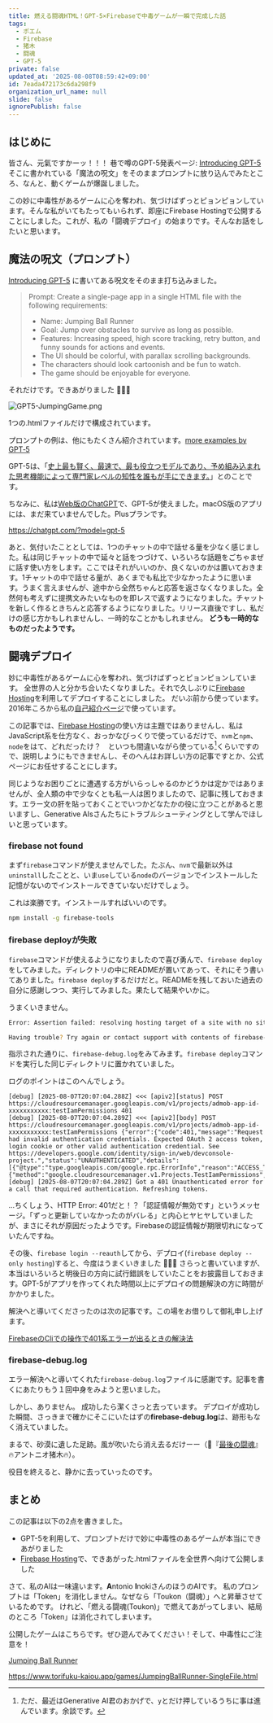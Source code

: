 ```yaml
---
title: 燃える闘魂HTML！GPT-5×Firebaseで中毒ゲームが一瞬で完成した話
tags:
  - ポエム
  - Firebase
  - 猪木
  - 闘魂
  - GPT-5
private: false
updated_at: '2025-08-08T08:59:42+09:00'
id: 7eada472173c6da298f9
organization_url_name: null
slide: false
ignorePublish: false
---
```

## はじめに

皆さん、元氣ですかーッ！！！
巷で噂のGPT-5発表ページ: [Introducing GPT-5](https://openai.com/index/introducing-gpt-5/)
そこに書かれている「魔法の呪文」をそのままプロンプトに放り込んでみたところ、なんと、動くゲームが爆誕しました。

この妙に中毒性があるゲームに心を奪われ、気づけばずっとピョンピョンしています。そんな私がいてもたってもいられず、即座にFirebase Hostingで公開することにしました。これが、私の「闘魂デプロイ」の始まりです。そんなお話をしたいと思います。

## 魔法の呪文（プロンプト）

[Introducing GPT-5](https://openai.com/index/introducing-gpt-5/) に書いてある呪文をそのまま打ち込みました。

> Prompt: Create a single-page app in a single HTML file with the following requirements:
> - Name: Jumping Ball Runner
> - Goal: Jump over obstacles to survive as long as possible.
> - Features: Increasing speed, high score tracking, retry button, and funny sounds for actions and events.
> - The UI should be colorful, with parallax scrolling backgrounds.
> - The characters should look cartoonish and be fun to watch.
> - The game should be enjoyable for everyone.



それだけです。できあがりました :tada::tada::tada:

![GPT5-JumpingGame.png](https://qiita-image-store.s3.ap-northeast-1.amazonaws.com/0/131808/f8db77e0-442c-497e-bdc7-74b6cccdf931.png)

1つの.htmlファイルだけで構成されています。

プロンプトの例は、他にもたくさん紹介されています。[more examples by GPT‑5](https://platform.openai.com/docs/guides/latest-model?gallery=open)

GPT-5は、「[史上最も賢く、最速で、最も役立つモデルであり、予め組み込まれた思考機能によって専門家レベルの知性を誰もが手にできます。](https://openai.com/ja-JP/index/introducing-gpt-5/)」とのことです。

ちなみに、私は[Web版のChatGPT](https://chatgpt.com/?model=gpt-5)で、GPT-5が使えました。macOS版のアプリには、まだ来ていませんでした。Plusプランです。

https://chatgpt.com/?model=gpt-5

あと、気付いたこととしては、1つのチャットの中で話せる量を少なく感じました。私は同じチャットの中で延々と話をつづけて、いろいろな話題をごちゃまぜに話す使い方をします。ここではそれがいいのか、良くないのかは置いておきます。1チャットの中で話せる量が、あくまでも私比で少なかったように思います。うまく言えませんが、途中から全然ちゃんと応答を返さなくなりました。全然何も考えずに提携文みたいなものを即レスで返すようになりました。チャットを新しく作るときちんと応答するようになりました。リリース直後ですし、私だけの感じ方かもしれませんし、一時的なことかもしれません。 **どうも一時的なものだったようです。**

## 闘魂デプロイ

妙に中毒性があるゲームに心を奪われ、気づけばずっとピョンピョンしています。
全世界の人と分かち合いたくなりました。それで久しぶりに[Firebase Hosting](https://firebase.google.com/docs/hosting?hl=ja)を利用してデプロイすることにしました。
だいぶ前から使っています。2016年ころから私の[自己紹介ページ](https://www.torifuku-kaiou.app/)で使っています。

この記事では、[Firebase Hosting](https://firebase.google.com/docs/hosting?hl=ja)の使い方は主題ではありませんし、私はJavaScript系を仕方なく、おっかなびっくりで使っているだけで、`nvm`と`npm`、`node`をはて、どれだったけ？　といつも間違いながら使っている[^1]くらいですので、説明しようにもできませんし、そのへんはお詳しい方の記事ですとか、公式ページにお任せすることにします。

[^1]: ただ、最近はGenerative AI君のおかげで、`y`とだけ押しているうちに事は進んでいます。余談です。

同じようなお困りごとに遭遇する方がいらっしゃるのかどうかは定かではありませんが、全人類の中で少なくとも私一人は困りましたので、記事に残しておきます。エラー文の肝を貼っておくことでいつかどなたかの役に立つことがあると思いますし、Generative AIsさんたちにトラブルシューティングとして学んでほしいと思っています。

### firebase not found

まず`firebase`コマンドが使えませんでした。たぶん、`nvm`で最新以外は`uninstall`したことと、いま`use`している`node`のバージョンでインストールした記憶がないのでインストールできていないだけでしょう。

これは楽勝です。インストールすればいいのです。  

```bash
npm install -g firebase-tools
```

### firebase deployが失敗

`firebase`コマンドが使えるようになりましたので喜び勇んで、`firebase deploy`をしてみました。ディレクトリの中にREADMEが置いてあって、それにそう書いてありました。`firebase deploy`するだけだと。READMEを残しておいた過去の自分に感謝しつつ、実行してみました。果たして結果やいかに。

うまくいきません。

```bash
Error: Assertion failed: resolving hosting target of a site with no site name or target name. This should have caused an error earlier

Having trouble? Try again or contact support with contents of firebase-debug.log
```

指示された通りに、`firebase-debug.log`をみてみます。`firebase deploy`コマンドを実行した同じディレクトリに置かれていました。

ログのポイントはこのへんでしょう。

```
[debug] [2025-08-07T20:07:04.288Z] <<< [apiv2][status] POST https://cloudresourcemanager.googleapis.com/v1/projects/admob-app-id-xxxxxxxxxxx:testIamPermissions 401
[debug] [2025-08-07T20:07:04.289Z] <<< [apiv2][body] POST https://cloudresourcemanager.googleapis.com/v1/projects/admob-app-id-xxxxxxxxxxx:testIamPermissions {"error":{"code":401,"message":"Request had invalid authentication credentials. Expected OAuth 2 access token, login cookie or other valid authentication credential. See https://developers.google.com/identity/sign-in/web/devconsole-project.","status":"UNAUTHENTICATED","details":[{"@type":"type.googleapis.com/google.rpc.ErrorInfo","reason":"ACCESS_TOKEN_TYPE_UNSUPPORTED","metadata":{"method":"google.cloudresourcemanager.v1.Projects.TestIamPermissions","service":"cloudresourcemanager.googleapis.com"}}]}}
[debug] [2025-08-07T20:07:04.289Z] Got a 401 Unauthenticated error for a call that required authentication. Refreshing tokens.
```

...ちくしょう、HTTP Error: 401だと！？「認証情報が無効です」というメッセージ。「ずっと更新していなかったのがバレる」と内心ヒヤヒヤしていましたが、まさにそれが原因だったようです。Firebaseの認証情報が期限切れになっていたんですね。

その後、`firebase login --reauth`してから、デプロイ(`firebase deploy --only hosting`)すると、今度はうまくいきました :tada::tada::tada: さらっと書いていますが、本当はいろいろと明後日の方向に試行錯誤をしていたことをお披露目しておきます。GPT-5がアプリを作ってくれた時間以上にデプロイの問題解決の方に時間がかかりました。

解決へと導いてくださったのは次の記事です。この場をお借りして御礼申し上げます。

[FirebaseのCliでの操作で401系エラーが出るときの解決法](https://zenn.dev/satohjohn/articles/d409819196c6b8)


### firebase-debug.log

エラー解決へと導いてくれた`firebase-debug.log`ファイルに感謝です。記事を書くにあたりもう１回中身をみようと思いました。

しかし、ありません。
成功したら潔くさっと去っています。
デプロイが成功した瞬間、さっきまで確かにそこにいたはずの**firebase-debug.log**は、跡形もなく消えていました。

まるで、砂漠に遺した足跡。風が吹いたら消え去るだけーー（:book:『[最後の闘魂](https://www.amazon.co.jp/dp/4833481057)』:fire:アントニオ猪木:fire:）。


役目を終えると、静かに去っていったのです。


## まとめ

この記事は以下の2点を書きました。

- GPT-5を利用して、プロンプトだけで妙に中毒性のあるゲームが本当にできあがりました
- [Firebase Hosting](https://firebase.google.com/docs/hosting?hl=ja)で、できあがった.htmlファイルを全世界へ向けて公開しました


さて、私のAIは一味違います。**A**ntonio **I**nokiさんのほうのAIです。
私のプロンプトは「Token」を消化しません。なぜなら「Toukon（闘魂）」へと昇華させているためです。
けれど、「燃える闘魂(Toukon)」で燃えてあがってしまい、結局のところ「Token」は消化されてしまいます。

公開したゲームはこちらです。ぜひ遊んでみてください！そして、中毒性にご注意を！

[Jumping Ball Runner](https://www.torifuku-kaiou.app/games/JumpingBallRunner-SingleFile.html)

https://www.torifuku-kaiou.app/games/JumpingBallRunner-SingleFile.html
